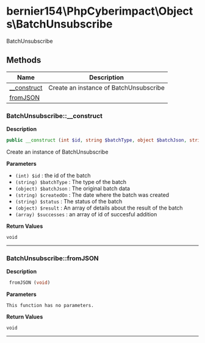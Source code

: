 # bernier154\PhpCyberimpact\Objects\BatchUnsubscribe  

BatchUnsubscribe





## Methods

| Name | Description |
|------|-------------|
|[__construct](#batchunsubscribe__construct)|Create an instance of BatchUnsubscribe|
|[fromJSON](#batchunsubscribefromjson)||




### BatchUnsubscribe::__construct  

**Description**

```php
public __construct (int $id, string $batchType, object $batchJson, string $createdOn, string $status, object $result, array $successes)
```

Create an instance of BatchUnsubscribe 

 

**Parameters**

* `(int) $id`
: the id of the batch  
* `(string) $batchType`
: The type of the batch  
* `(object) $batchJson`
: The original batch data  
* `(string) $createdOn`
: The date where the batch was created  
* `(string) $status`
: The status of the batch  
* `(object) $result`
: An array of details about the result of the batch  
* `(array) $successes`
: an array of id of succesful addition  

**Return Values**

`void`




<hr />


### BatchUnsubscribe::fromJSON  

**Description**

```php
 fromJSON (void)
```

 

 

**Parameters**

`This function has no parameters.`

**Return Values**

`void`


<hr />

